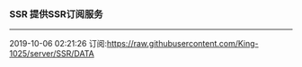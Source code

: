 ### SSR 提供SSR订阅服务
---
2019-10-06 02:21:26 订阅:https://raw.githubusercontent.com/King-1025/server/SSR/DATA
